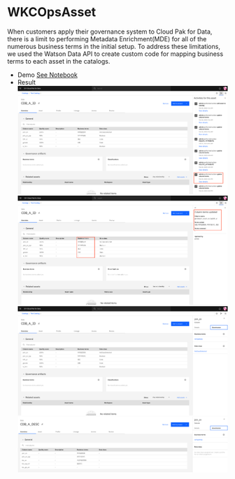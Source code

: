 # WKCOpsAsset

When customers apply their governance system to Cloud Pak for Data, there is a limit to performing Metadata Enrichment(MDE) for all of the numerous business terms in the initial setup. To address these limitations, we used the Watson Data API to create custom code for mapping business terms to each asset in the catalogs.

- Demo
  [See Notebook](./assets/data_asset/test_class_TypeA.ipynb)
- Result
  ![image1](./assets/docs/term_map_activity.png)
  ![image2](./assets/docs/term_map_activity_detail.png)
  ![image3](./assets/docs/term_map_res1.png)
  ![image4](./assets/docs/term_map_res2.png)